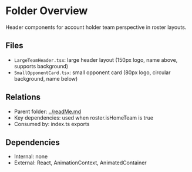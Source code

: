 # Folder Overview

Header components for account holder team perspective in roster layouts.

## Files

- `LargeTeamHeader.tsx`: large header layout (150px logo, name above, supports background)
- `SmallOpponentCard.tsx`: small opponent card (80px logo, circular background, name below)

## Relations

- Parent folder: [../readMe.md](../readMe.md)
- Key dependencies: used when roster.isHomeTeam is true
- Consumed by: index.ts exports

## Dependencies

- Internal: none
- External: React, AnimationContext, AnimatedContainer
